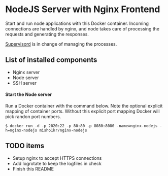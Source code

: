 NodeJS Server with Nginx Frontend
=================================

Start and run node applications with this Docker container. Incoming
connections are handled by nginx, and node takes care of processing
the requests and generating the responses.

[Supervisord](http://supervisord.org) is in change of managing the processes.

## List of installed components

* Nginx server
* Node server
* SSH server

#### Start the Node server

Run a Docker container with the command below. Note the optional explicit
mapping of container ports. Without this explicit port mapping Docker will
pick  randon port numbers.

```
$ docker run -d -p 2020:22 -p 80:80 -p 8080:8080 -name=nginx-nodejs -h=nginx-nodejs misho1kr/nginx-nodejs
```

## TODO items

* Setup nginx to accept HTTPS connections
* Add logrotate to keep the logfiles in check
* Finish this README

